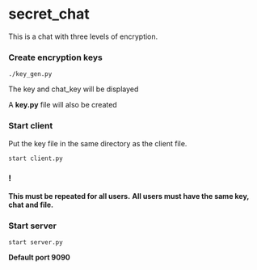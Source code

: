 # secret_chat
This is a chat with three levels of encryption.

### Сreate encryption keys
```
./key_gen.py
```
The key and chat_key will be displayed

A __key.py__ file will also be created

### Start client

Put the key file in the same directory as the client file.

```
start client.py
```
### !
__This must be repeated for all users.__
__All users must have the same key, chat and file.__

### Start server
```
start server.py
```
__Default port 9090__
